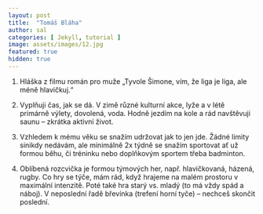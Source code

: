 ```yaml
---
layout: post
title:  "Tomáš Bláha"
author: sal
categories: [ Jekyll, tutorial ]
image: assets/images/12.jpg
featured: true
hidden: true
---
```


1. Hláška z filmu román pro muže „Tyvole Šimone, vím, že liga je liga, ale méně hlavičkuj.“

2. Vyplňuji čas, jak se dá. V zimě různé kulturní akce, lyže a v létě primárně výlety, dovolená, voda. Hodně jezdím na kole a rád navštěvuji saunu – zkrátka aktivní život.

3. Vzhledem k mému věku se snažím udržovat jak to jen jde. Žádné limity sinikdy nedávám, ale minimálně 2x týdně se snažím sportovat ať už formou běhu, či tréninku nebo doplňkovým sportem třeba badminton.

4. Oblíbená rozcvička je formou týmových her, např. hlavičkovaná, házená, rugby. Co hry se týče, mám rád, když hrajeme na malém prostoru v maximální intenzitě. Poté také hra starý vs. mladý (to má vždy spád a náboj). V neposlední řadě břevínka (trefení horní tyče) – nechceš skončit poslední.

